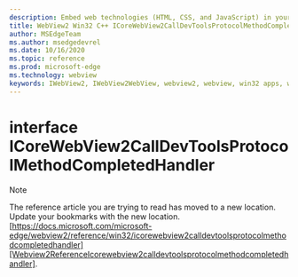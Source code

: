 ```yaml
---
description: Embed web technologies (HTML, CSS, and JavaScript) in your native applications with the Microsoft Edge WebView2 control
title: WebView2 Win32 C++ ICoreWebView2CallDevToolsProtocolMethodCompletedHandler
author: MSEdgeTeam
ms.author: msedgedevrel
ms.date: 10/16/2020
ms.topic: reference
ms.prod: microsoft-edge
ms.technology: webview
keywords: IWebView2, IWebView2WebView, webview2, webview, win32 apps, win32, edge, ICoreWebView2, ICoreWebView2Controller, browser control, edge html, ICoreWebView2CallDevToolsProtocolMethodCompletedHandler
---
```


# interface ICoreWebView2CallDevToolsProtocolMethodCompletedHandler 

> [!NOTE]
> The reference article you are trying to read has moved to a new location.  
> Update your bookmarks with the new location.  
> [https://docs.microsoft.com/microsoft-edge/webview2/reference/win32/icorewebview2calldevtoolsprotocolmethodcompletedhandler][Webview2ReferenceIcorewebview2calldevtoolsprotocolmethodcompletedhandler].  

[Webview2ReferenceIcorewebview2calldevtoolsprotocolmethodcompletedhandler]: /microsoft-edge/webview2/reference/win32/icorewebview2calldevtoolsprotocolmethodcompletedhandler "interface ICoreWebView2CallDevToolsProtocolMethodCompletedHandler | Microsoft Docs"
